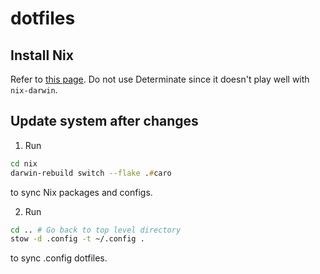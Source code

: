 # dotfiles

## Install Nix

Refer to [this page](https://dreamsofcode.io/blog/nix-darwin-my-favorite-package-manager-for-macos). Do not use Determinate since it doesn't play well with `nix-darwin`.

## Update system after changes

1. Run

```zsh
cd nix
darwin-rebuild switch --flake .#caro
```

to sync Nix packages and configs.

2. Run

```zsh
cd .. # Go back to top level directory
stow -d .config -t ~/.config .
```

to sync .config dotfiles.
